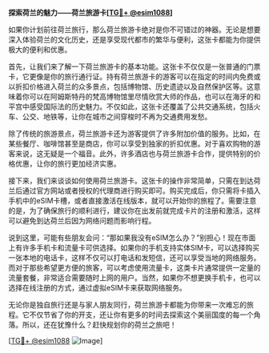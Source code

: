 **探索荷兰的魅力——荷兰旅游卡[[TG💪+ @esim1088](https://t.me/s/esim1088)]**

如果你计划前往荷兰旅行，那么荷兰旅游卡绝对是你不可错过的神器。无论是想要深入体验荷兰的文化历史，还是享受现代都市的繁华与便利，这张卡都能为你提供极大的便利和优惠。

首先，让我们来了解一下荷兰旅游卡的基本功能。这张卡不仅仅是一张普通的门票卡，它更像是你的旅行通行证。持有荷兰旅游卡的游客可以在指定的时间内免费或以折扣价格进入荷兰的众多景点，包括博物馆、历史遗迹以及自然保护区等。这意味着你可以在阿姆斯特丹的梵高博物馆里尽情欣赏大师的作品，也可以在海牙的和平宫中感受国际法的历史魅力。不仅如此，这张卡还覆盖了公共交通系统，包括火车、公交、地铁等，让你在城市之间穿梭时不再为交通费用发愁。

除了传统的旅游景点，荷兰旅游卡还为游客提供了许多附加价值的服务。比如，在某些餐厅、咖啡馆甚至是商店，你可以享受到独家的折扣优惠。对于喜欢购物的游客来说，这无疑是一个福音。此外，许多酒店也与荷兰旅游卡合作，提供特别的价格优惠，让你的旅行更加经济实惠。

接下来，我们来谈谈如何使用荷兰旅游卡。这张卡的操作非常简单，只需在到达荷兰后通过官方网站或者授权的代理商进行购买即可。购买完成后，你只需将卡插入手机中的eSIM卡槽，或者直接激活在线版本，就可以开始你的旅程了。需要注意的是，为了确保旅行的顺利进行，建议你在出发前就完成卡片的注册和激活，这样可以避免到达荷兰后因为网络问题而影响行程。

说到这里，可能有些朋友会问：“那如果我没有eSIM怎么办？”别担心！现在市面上有许多手机卡和流量卡可供选择。如果你的手机支持实体SIM卡，可以选择购买一张本地的电话卡，这样不仅可以打电话和发短信，还可以享受当地的网络服务。而对于那些希望更方便的旅客，可以考虑使用流量卡，这类卡片通常提供一定量的流量套餐，非常适合需要随时上网的用户。当然，如果你不想更换手机卡，也可以选择在线注册的方式，通过虚拟eSIM卡来获取网络服务。

无论你是独自旅行还是与家人朋友同行，荷兰旅游卡都能为你带来一次难忘的旅程。它不仅节省了你的开支，还让你有更多的时间去探索这个美丽国度的每一个角落。所以，还在犹豫什么？赶快规划你的荷兰之旅吧！

[[TG💪+ @esim1088](https://t.me/s/esim1088) ![Image](https://i.postimg.cc/4NQfJmqS/Snipaste-2025-05-13-00-14-12.png)]